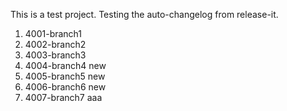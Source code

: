 This is a test project. Testing the auto-changelog from release-it.
  1. 4001-branch1
  2. 4002-branch2
  3. 4003-branch3
  4. 4004-branch4 new
  5. 4005-branch5 new
  6. 4006-branch6 new
  7. 4007-branch7 aaa
